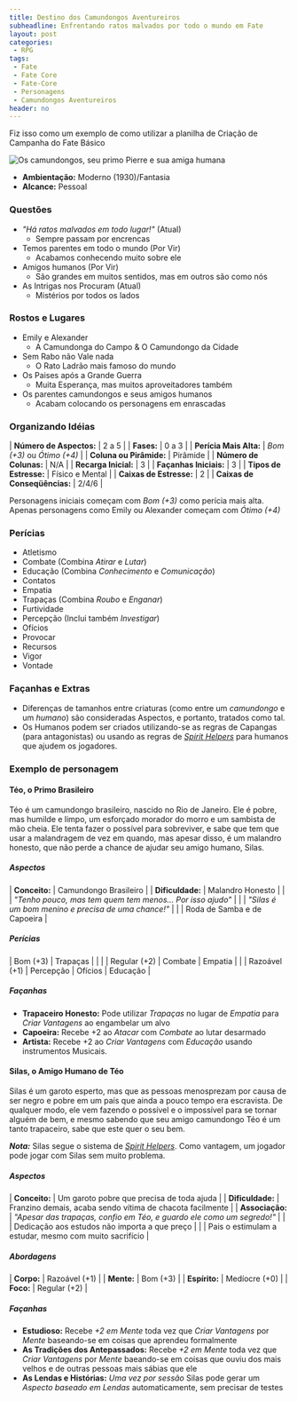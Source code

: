 ```yaml
---
title: Destino dos Camundongos Aventureiros
subheadline: Enfrentando ratos malvados por todo o mundo em Fate
layout: post
categories:
 - RPG
tags:
 - Fate
 - Fate Core
 - Fate-Core
 - Personagens
 - Camundongos Aventureiros
header: no
---
```


Fiz isso como um exemplo de como utilizar a planilha de Criação de Campanha do Fate Básico

![Os camundongos, seu primo Pierre e sua amiga humana](http://emilyealexander.no.comunidades.net/caumundongos%20%284%29.gif)

- **Ambientação:** Moderno (1930)/Fantasia
- **Alcance:** Pessoal

### Questões

- _"Há ratos malvados em todo lugar!"_ (Atual)
  - Sempre passam por encrencas
- Temos parentes em todo o mundo (Por Vir)
  - Acabamos conhecendo muito sobre ele
- Amigos humanos (Por Vir)
  - São grandes em muitos sentidos, mas em outros são como nós
- As Intrigas nos Procuram (Atual)
  - Mistérios por todos os lados

### Rostos e Lugares

- Emily e Alexander
	- A Camundonga do Campo & O Camundongo da Cidade
- Sem Rabo não Vale nada
	- O Rato Ladrão mais famoso do mundo
- Os Paises após a Grande Guerra
	- Muita Esperança, mas muitos aproveitadores também
- Os parentes camundongos e seus amigos humanos
  - Acabam colocando os personagens em enrascadas

###  Organizando Idéias

| **Número de Aspectos:**      | 2 a 5                          |
| **Fases:**                   | 0 a 3                          |
| **Perícia Mais Alta:**       | _Bom (+3)_ ou _Ótimo (+4)_     |
| **Coluna ou Pirâmide:**      | Pirâmide                       |
| **Número de Colunas:**       | N/A                            |
| **Recarga Inicial:**         | 3                              |
| **Façanhas Iniciais:**       | 3                              |
| **Tipos de Estresse:**       | Físico e Mental                |
| **Caixas de Estresse:**      | 2                              |
| **Caixas de Conseqüências:** | 2/4/6                          |

Personagens iniciais começam com _Bom (+3)_ como perícia mais alta. Apenas personagens como Emily ou Alexander começam com _Ótimo (+4)_

###  Perícias

+ Atletismo
+ Combate (Combina _Atirar_ e _Lutar_)
+ Educação (Combina _Conhecimento_ e _Comunicação_)
+ Contatos
+ Empatia
+ Trapaças (Combina _Roubo_ e _Enganar_)
+ Furtividade
+ Percepção (Inclui também _Investigar_)
+ Ofícios
+ Provocar
+ Recursos
+ Vigor
+ Vontade

### Façanhas e Extras

+ Diferenças de tamanhos entre criaturas (como entre um _camundongo_ e um _humano_) são consideradas Aspectos, e portanto, tratados como tal.
+ Os Humanos podem ser criados utilizando-se as regras de Capangas (para antagonistas) ou usando as regras de [*Spirit Helpers*][1] para humanos que ajudem os jogadores.

### Exemplo de personagem

#### Téo, o Primo Brasileiro

Téo é um camundongo brasileiro, nascido no Rio de Janeiro. Ele é pobre, mas humilde e limpo, um esforçado morador do morro e um sambista de mão cheia. Ele tenta fazer o possível para sobreviver, e sabe que tem que usar a malandragem de vez em quando, mas apesar disso, é um malandro honesto, que não perde a chance de ajudar seu amigo humano, Silas.

##### Aspectos

| **Conceito:**    | Camundongo Brasileiro                                     |
| **Dificuldade:** | Malandro Honesto                                          |
|                  | _"Tenho pouco, mas tem quem tem menos... Por isso ajudo"_ |
|                  | _"Silas é um bom menino e precisa de uma chance!"_        |
|                  | Roda de Samba e de Capoeira                               |

##### Perícias

| Bom (+3)      | Trapaças  |          |          |
| Regular (+2)  | Combate   | Empatia  |          |
| Razoável (+1) | Percepção | Ofícios  | Educação |

##### Façanhas

+ **Trapaceiro Honesto:** Pode utilizar _Trapaças_ no lugar de _Empatia_ para _Criar Vantagens_ ao engambelar um alvo
+ **Capoeira:** Recebe +2 ao _Atacar_ com _Combate_ ao lutar desarmado
+ **Artista:** Recebe +2 ao _Criar Vantagens_ com _Educação_ usando instrumentos Musicais.

#### Silas, o Amigo Humano de Téo

Silas é um garoto esperto, mas que as pessoas menosprezam por causa de ser negro e pobre em um país que ainda a pouco tempo era escravista. De qualquer modo, ele vem fazendo o possível e o impossível para se tornar alguém de bem, e mesmo sabendo que seu amigo camundongo Téo é um tanto trapaceiro, sabe que este quer o seu bem.

__*Nota:*__ Silas segue o sistema de [_Spirit Helpers_][1]. Como vantagem, um jogador pode jogar com Silas sem muito problema.

##### Aspectos

| **Conceito:**    | Um garoto pobre que precisa de toda ajuda                              |
| **Dificuldade:** | Franzino demais, acaba sendo vítima de chacota facilmente              |
| **Associação:**  | _"Apesar das trapaças, confio em Téo, e guardo ele como um segredo!"_  |
|                  | Dedicação aos estudos não importa a que preço                          |
|                  | Pais o estimulam a estudar, mesmo com muito sacrifício                 |

##### Abordagens

| **Corpo:**    | Razoável (+1) |
| **Mente:**    | Bom (+3)      |
| **Espírito:** | Medíocre (+0) |
| **Foco:**     | Regular (+2)  |

##### Façanhas

+ **Estudioso:** Recebe _+2 em Mente_ toda vez que _Criar Vantagens_ por _Mente_ baseando-se em coisas que aprendeu formalmente
+ **As Tradições dos Antepassados:** Recebe _+2 em Mente_ toda vez que _Criar Vantagens_ por _Mente_ baeando-se em coisas que ouviu dos mais velhos e de outras pessoas mais sábias que ele
+ **As Lendas e Histórias:** _Uma vez por sessão_ Silas pode gerar um _Aspecto baseado em Lendas_ automaticamente, sem precisar de testes

[1]: /rpg/SpiritHelpers/
